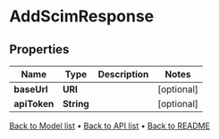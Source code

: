 

# AddScimResponse


## Properties

| Name | Type | Description | Notes |
|------------ | ------------- | ------------- | -------------|
|**baseUrl** | **URI** |  |  [optional] |
|**apiToken** | **String** |  |  [optional] |



[Back to Model list](../README.md#documentation-for-models) &#8226; [Back to API list](../README.md#documentation-for-api-endpoints) &#8226; [Back to README](../README.md)


